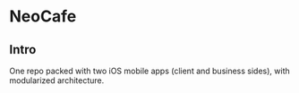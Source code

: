 # NeoCafe

## Intro

One repo packed with two iOS mobile apps (client and business sides), with modularized architecture.
